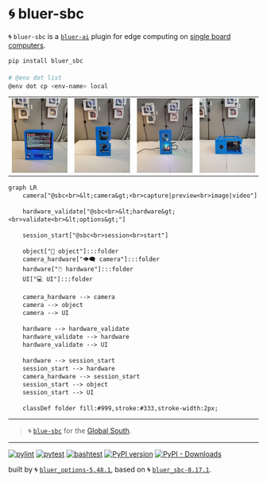 # 🌀 bluer-sbc

🌀 `bluer-sbc` is a [`bluer-ai`](https://github.com/kamangir/bluer-ai) plugin for edge computing on [single board computers](https://github.com/kamangir/blue-bracket). 

```bash
pip install bluer_sbc

# @env dot list
@env dot cp <env-name> local
```

|   |   |   |   |
| --- | --- | --- | --- |
| [![image](https://github.com/kamangir/blue-bracket/raw/main/images/blue3-1.jpg)](https://github.com/kamangir/blue-bracket/blob/main/designs/blue3.md) | [![image](https://github.com/kamangir/blue-bracket/raw/main/images/chenar-grove-1.jpg)](https://github.com/kamangir/blue-bracket/blob/main/designs/chenar-grove.md) | [![image](https://github.com/kamangir/blue-bracket/raw/main/images/cube-1.jpg)](https://github.com/kamangir/blue-bracket/blob/main/designs/cube.md) | [![image](https://github.com/kamangir/blue-bracket/raw/main/images/eye_nano-1.jpg)](https://github.com/kamangir/blue-bracket/blob/main/designs/eye_nano.md) |

```mermaid
graph LR
    camera["@sbc<br>&lt;camera&gt;<br>capture|preview<br>image|video"]

    hardware_validate["@sbc<br>&lt;hardware&gt;<br>validate<br>&lt;options&gt;"]

    session_start["@sbc<br>session<br>start"]

    object["📂 object"]:::folder
    camera_hardware["👁️‍🗨️ camera"]:::folder
    hardware["🖱️ hardware"]:::folder
    UI["💻 UI"]:::folder

    camera_hardware --> camera
    camera --> object
    camera --> UI

    hardware --> hardware_validate
    hardware_validate --> hardware
    hardware_validate --> UI

    hardware --> session_start
    session_start --> hardware
    camera_hardware --> session_start
    session_start --> object
    session_start --> UI

    classDef folder fill:#999,stroke:#333,stroke-width:2px;
```

---

> 🌀 [`blue-sbc`](https://github.com/kamangir/blue-sbc) for the [Global South](https://github.com/kamangir/bluer-south).

---


[![pylint](https://github.com/kamangir/bluer-sbc/actions/workflows/pylint.yml/badge.svg)](https://github.com/kamangir/bluer-sbc/actions/workflows/pylint.yml) [![pytest](https://github.com/kamangir/bluer-sbc/actions/workflows/pytest.yml/badge.svg)](https://github.com/kamangir/bluer-sbc/actions/workflows/pytest.yml) [![bashtest](https://github.com/kamangir/bluer-sbc/actions/workflows/bashtest.yml/badge.svg)](https://github.com/kamangir/bluer-sbc/actions/workflows/bashtest.yml) [![PyPI version](https://img.shields.io/pypi/v/bluer-sbc.svg)](https://pypi.org/project/bluer-sbc/) [![PyPI - Downloads](https://img.shields.io/pypi/dd/bluer-sbc)](https://pypistats.org/packages/bluer-sbc)

built by 🌀 [`bluer_options-5.48.1`](https://github.com/kamangir/awesome-bash-cli), based on 🌀 [`bluer_sbc-8.17.1`](https://github.com/kamangir/bluer-sbc).


